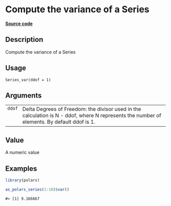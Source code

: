 

# Compute the variance of a Series

[**Source code**](https://github.com/pola-rs/r-polars/tree/main/R/series__series.R#L846)

## Description

Compute the variance of a Series

## Usage

<pre><code class='language-R'>Series_var(ddof = 1)
</code></pre>

## Arguments

<table>
<tr>
<td style="white-space: nowrap; font-family: monospace; vertical-align: top">
<code id="Series_var_:_ddof">ddof</code>
</td>
<td>
Delta Degrees of Freedom: the divisor used in the calculation is N -
ddof, where N represents the number of elements. By default ddof is 1.
</td>
</tr>
</table>

## Value

A numeric value

## Examples

``` r
library(polars)

as_polars_series(1:10)$var()
```

    #> [1] 9.166667
